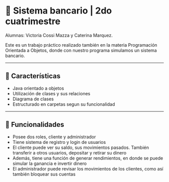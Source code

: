 # 📝 Sistema bancario | 2do cuatrimestre

Alumnas: Victoria Cossi Mazza y Caterina Marquez.

Este es un trabajo práctico realizado también en la materia Programación Orientada a Objetos, donde con nuestro programa simulamos un sistema bancario. 

---

## 🫧 Características
- Java orientado a objetos
- Utilización de clases y sus relaciones
- Diagrama de clases
- Estructurado en carpetas segun su funcionalidad

---

## 🔮 Funcionalidades
- Posee dos roles, cliente y administrador
- Tiene sistema de registro y login de usuarios
- El cliente puede ver su saldo, sus movimientos pasados. También transferir a otros usuarios, depositar y retirar su dinero
- Además, tiene una función de generar rendimientos, en donde se puede simular la ganancia e invertir dinero
- El administrador puede revisar los movimientos de los clientes, como así también bloquear sus cuentas



